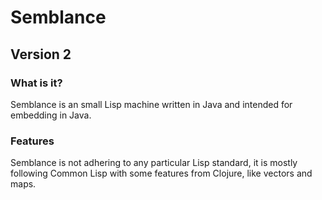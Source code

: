 # Semblance #
## Version 2 ##

### What is it? 

Semblance is an small Lisp machine written in Java and intended for embedding in Java.

### Features 

Semblance is not adhering to any particular Lisp standard, it is mostly following Common Lisp with some features from Clojure, like vectors and maps.